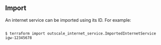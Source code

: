 ## Import

An internet service can be imported using its ID. For example:

```

$ terraform import outscale_internet_service.ImportedInternetService igw-12345678

```
